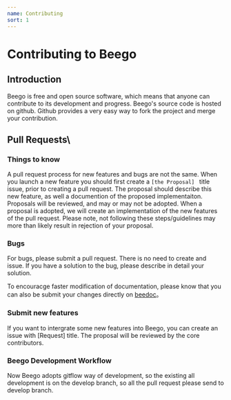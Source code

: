 ```yaml
---
name: Contributing
sort: 1
---
```


# Contributing to Beego

## Introduction
Beego is free and open source software, which means that anyone can contribute to its development and progress. Beego's source code is hosted on github. Github provides a very easy way to fork the project and merge your contribution.

## Pull Requests\

### Things to know
A pull request process for new features and bugs are not the same. When you launch a new feature you should first create a `[the Proposal] ` title issue, prior to creating a pull request. The proposal should describe this new feature, as well a documention of the proposed implementaiton. Proposals will be reviewed, and may or may not be adopted. When a proposal is adopted, we will create an implementation of the new features of the pull request. Please note, not following these steps/guidelines may more than likely result in rejection of your proposal.

### Bugs
For bugs, please submit a pull request.  There is no need to create and issue. If you have a solution to the bug, please describe in detail your solution.

To encouracge faster modification of documentation, please know that you can also be submit your changes directly on [beedoc](https://github.com/beego/beedoc)。

### Submit new features

If you want to intergrate some new features into Beego, you can create an issue with [Request] title. The proposal will be reviewed by the core contributors.

### Beego Development Workflow
Now Beego adopts gitflow way of development, so the existing all development is on the develop branch, so all the pull request please send to develop branch.
